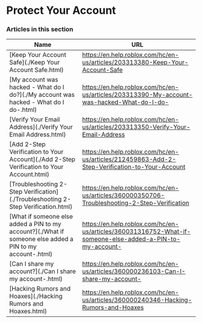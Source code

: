 # Protect Your Account  
### Articles in this section
Name|URL
-|-
[Keep Your Account Safe](./Keep Your Account Safe.html) |https://en.help.roblox.com/hc/en-us/articles/203313380-Keep-Your-Account-Safe
[My account was hacked - What do I do?](./My account was hacked - What do I do-.html) |https://en.help.roblox.com/hc/en-us/articles/203313390-My-account-was-hacked-What-do-I-do-
[Verify Your Email Address](./Verify Your Email Address.html) |https://en.help.roblox.com/hc/en-us/articles/203313350-Verify-Your-Email-Address
[Add 2-Step Verification to Your Account](./Add 2-Step Verification to Your Account.html) |https://en.help.roblox.com/hc/en-us/articles/212459863-Add-2-Step-Verification-to-Your-Account
[Troubleshooting 2-Step Verification](./Troubleshooting 2-Step Verification.html) |https://en.help.roblox.com/hc/en-us/articles/360000350706-Troubleshooting-2-Step-Verification
[What if someone else added a PIN to my account?](./What if someone else added a PIN to my account-.html) |https://en.help.roblox.com/hc/en-us/articles/360031316752-What-if-someone-else-added-a-PIN-to-my-account-
[Can I share my account?](./Can I share my account-.html) |https://en.help.roblox.com/hc/en-us/articles/360000236103-Can-I-share-my-account-
[Hacking Rumors and Hoaxes](./Hacking Rumors and Hoaxes.html) |https://en.help.roblox.com/hc/en-us/articles/360000240346-Hacking-Rumors-and-Hoaxes